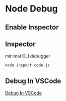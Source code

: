 # Node Debug

## Enable Inspector

## Inspector

minimal CLI debugger

```bash
node inspect code.js
```

## Debug In VSCode

[Debug In VSCode](nodejs-debug-in-vscode.md)
